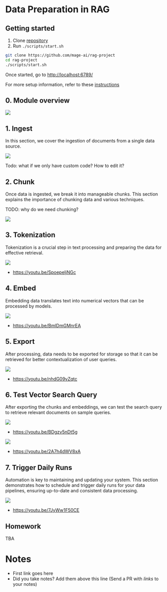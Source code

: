# Data Preparation in RAG

## Getting started

1. Clone [repository](https://github.com/mage-ai/rag-project)
1. Run `./scripts/start.sh`

```bash
git clone https://github.com/mage-ai/rag-project
cd rag-project
./scripts/start.sh
```

Once started, go to [http://localhost:6789/](http://localhost:6789/)

For more setup information, refer to these [instructions](https://docs.mage.ai/getting-started/setup#docker-compose-template)


## 0. Module overview

<a href="https://www.youtube.com/watch?v=jTWFh8ocDDY&list=PL3MmuxUbc_hIB4fSqLy_0AfTjVLpgjV3R">
  <img src="https://markdown-videos-api.jorgenkh.no/youtube/jTWFh8ocDDY">
</a>

## 1. Ingest

In this section, we cover the ingestion of documents from a single data source.

<a href="https://www.youtube.com/watch?v=eg7xPhGWCcU&list=PL3MmuxUbc_hIB4fSqLy_0AfTjVLpgjV3R">
  <img src="https://markdown-videos-api.jorgenkh.no/youtube/eg7xPhGWCcU">
</a>

Todo: what if we only have custom code? How to edit it?


## 2. Chunk

Once data is ingested, we break it into manageable chunks.
This section explains the importance of chunking data and various techniques.


TODO: why do we need chunking?

<a href="https://www.youtube.com/watch?v=aZkdusiBr10&list=PL3MmuxUbc_hIB4fSqLy_0AfTjVLpgjV3R">
  <img src="https://markdown-videos-api.jorgenkh.no/youtube/aZkdusiBr10">
</a>


## 3. Tokenization

Tokenization is a crucial step in text processing and preparing the data for effective retrieval.

<a href="https://www.youtube.com/watch?v=TODO&list=PL3MmuxUbc_hIB4fSqLy_0AfTjVLpgjV3R">
  <img src="https://markdown-videos-api.jorgenkh.no/youtube/TODO">
</a>

- https://youtu.be/SpoepeljNGc


## 4. Embed

Embedding data translates text into numerical vectors that can be processed by models.


<a href="https://www.youtube.com/watch?v=TODO&list=PL3MmuxUbc_hIB4fSqLy_0AfTjVLpgjV3R">
  <img src="https://markdown-videos-api.jorgenkh.no/youtube/TODO">
</a>

- https://youtu.be/BmlDmGMnrEA


## 5. Export

After processing, data needs to be exported for storage so that it can be retrieved for better contextualization of user queries.

<a href="https://www.youtube.com/watch?v=TODO&list=PL3MmuxUbc_hIB4fSqLy_0AfTjVLpgjV3R">
  <img src="https://markdown-videos-api.jorgenkh.no/youtube/TODO">
</a>

- https://youtu.be/nhdG09vZqtc


## 6. Test Vector Search Query

After exporting the chunks and embeddings, we can test the search query to retrieve relevant documents on sample queries.

<a href="https://www.youtube.com/watch?v=TODO&list=PL3MmuxUbc_hIB4fSqLy_0AfTjVLpgjV3R">
  <img src="https://markdown-videos-api.jorgenkh.no/youtube/TODO">
</a>

- https://youtu.be/BDgzv5nDt5g

<a href="https://www.youtube.com/watch?v=TODO&list=PL3MmuxUbc_hIB4fSqLy_0AfTjVLpgjV3R">
  <img src="https://markdown-videos-api.jorgenkh.no/youtube/TODO">
</a>

- https://youtu.be/2A7h4dWV8xA


## 7. Trigger Daily Runs

Automation is key to maintaining and updating your system.
This section demonstrates how to schedule and trigger daily runs for your data pipelines, ensuring up-to-date and consistent data processing.

<a href="https://www.youtube.com/watch?v=TODO&list=PL3MmuxUbc_hIB4fSqLy_0AfTjVLpgjV3R">
  <img src="https://markdown-videos-api.jorgenkh.no/youtube/TODO">
</a>

- https://youtu.be/7JyWw1F50CE



## Homework

TBA

# Notes

* First link goes here
* Did you take notes? Add them above this line (Send a PR with *links* to your notes)
